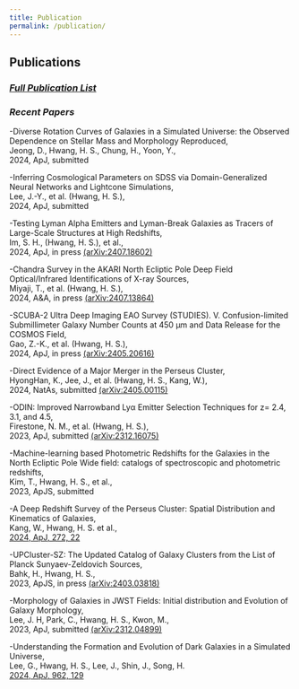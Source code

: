 ```yaml
---
title: Publication
permalink: /publication/
---
```


## **Publications**

### [_Full Publication List_](https://hwanghs.github.io/publications) 

###  _Recent Papers_

-Diverse Rotation Curves of Galaxies in a Simulated Universe: the Observed Dependence on Stellar Mass and Morphology Reproduced,<br>
Jeong, D., Hwang, H. S., Chung, H., Yoon, Y.,<br>
2024, ApJ, submitted

-Inferring Cosmological Parameters on SDSS via Domain-Generalized Neural Networks and Lightcone Simulations,<br>
Lee, J.-Y., et al. (Hwang, H. S.),<br>
2024, ApJ, submitted

-Testing Lyman Alpha Emitters and Lyman-Break Galaxies as Tracers of Large-Scale Structures at High Redshifts,<br>
Im, S. H., (Hwang, H. S.), et al.,<br>
2024, ApJ, in press [(arXiv:2407.18602)](https://ui.adsabs.harvard.edu/abs/2024arXiv240718602I/abstract)

-Chandra Survey in the AKARI North Ecliptic Pole Deep Field Optical/Infrared Identifications of X-ray Sources,<br>
Miyaji, T., et al. (Hwang, H. S.),<br>
2024, A&A, in press [(arXiv:2407.13864)](https://ui.adsabs.harvard.edu/abs/2024arXiv240713864M/abstract)

-SCUBA-2 Ultra Deep Imaging EAO Survey (STUDIES). V. Confusion-limited Submillimeter Galaxy Number Counts at 450 μm and Data Release for the COSMOS Field,<br>
Gao, Z.-K., et al. (Hwang, H. S.),<br>
2024, ApJ, in press [(arXiv:2405.20616)](https://ui.adsabs.harvard.edu/abs/2024arXiv240520616G/abstract)

-Direct Evidence of a Major Merger in the Perseus Cluster,<br>
HyongHan, K., Jee, J., et al. (Hwang, H. S., Kang, W.),<br>
2024, NatAs, submitted [(arXiv:2405.00115)](https://ui.adsabs.harvard.edu/abs/2024arXiv240500115H/abstract)

-ODIN: Improved Narrowband Lyα Emitter Selection Techniques for z= 2.4, 3.1, and 4.5,<br>
Firestone, N. M., et al. (Hwang, H. S.),<br>
2023, ApJ, submitted [(arXiv:2312.16075)](https://ui.adsabs.harvard.edu/abs/2023arXiv231216075F/abstract)

-Machine-learning based Photometric Redshifts for the Galaxies in the North Ecliptic Pole Wide field: catalogs of spectroscopic and photometric redshifts,<br>
Kim, T., Hwang, H. S., et al.,<br>
2023, ApJS, submitted

-A Deep Redshift Survey of the Perseus Cluster: Spatial Distribution and Kinematics of Galaxies,<br>
Kang, W., Hwang, H. S. et al.,<br>
[2024, ApJ, 272, 22](https://ui.adsabs.harvard.edu/abs/2024ApJS..272...22K/abstract)

-UPCluster-SZ: The Updated Catalog of Galaxy Clusters from the List of Planck Sunyaev-Zeldovich Sources,<br>
Bahk, H., Hwang, H. S.,<br>
2023, ApJS, in press [(arXiv:2403.03818)](https://arxiv.org/abs/2403.03818)

-Morphology of Galaxies in JWST Fields: Initial distribution and Evolution of Galaxy Morphology,<br>
Lee, J. H, Park, C., Hwang, H. S., Kwon, M.,<br>
2023, ApJ, submitted [(arXiv:2312.04899)](https://ui.adsabs.harvard.edu/abs/2024ApJ...966..113L/abstract)

-Understanding the Formation and Evolution of Dark Galaxies in a Simulated Universe,<br>
Lee, G., Hwang, H. S., Lee, J., Shin, J., Song, H.<br> 
[2024, ApJ, 962, 129](https://ui.adsabs.harvard.edu/abs/2024ApJ...962..129L/abstract)



